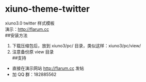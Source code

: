 # xiuno-theme-twitter
xiuno3.0 twitter 样式模板  
演示：http://flarum.cc  
##安装方法  
1. 下载压缩包后，放到 xiuno3/pc/ 目录，类似这样：xiuno3/pc/view/  
2. 注意备份原 view 目录  
##支持
* 直接在演示网站 http://flarum.cc 发帖
* 加 QQ 群：182885562